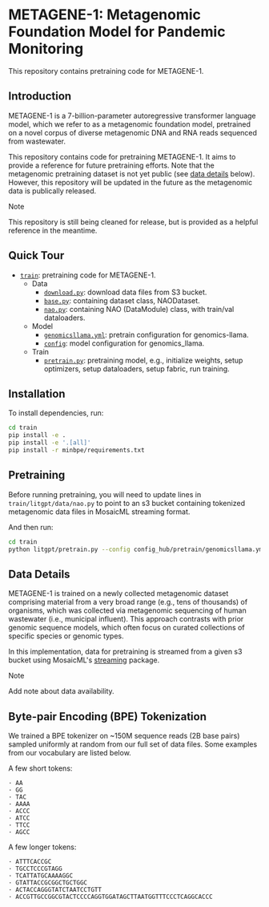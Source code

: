 # METAGENE-1: Metagenomic Foundation Model for Pandemic Monitoring

This repository contains pretraining code for METAGENE-1.

## Introduction

METAGENE-1 is a 7-billion-parameter autoregressive transformer language model, which we
refer to as a metagenomic foundation model, pretrained on a novel corpus of diverse
metagenomic DNA and RNA reads sequenced from wastewater.

This repository contains code for pretraining METAGENE-1. It aims to provide a reference
for future pretraining efforts. Note that the metagenomic pretraining dataset is not yet
public (see [data details](#data-details) below). However, this repository will be
updated in the future as the metagenomic data is publically released.

> [!NOTE]  
> This repository is still being cleaned for release, but is provided as a helpful
> reference in the meantime.

## Quick Tour

- [`train`](train/): pretraining code for METAGENE-1.
    - Data
        - [`download.py`](train/download.py): download data files from S3 bucket.
        - [`base.py`](train/litgpt/data/base.py): containing dataset class, NAODataset.
        - [`nao.py`](train/litgpt/data/nao.py): containing NAO (DataModule) class, with
          train/val dataloaders.
    - Model
        - [`genomicsllama.yml`](train/config_hub/pretrain/genomicsllama.yml): pretrain
          configuration for genomics-llama.
        - [`config`](train/litgpt/config.py): model configuration for genomics_llama.
    - Train
        - [`pretrain.py`](train/litgpt/pretrain.py): pretraining model, e.g., initialize
          weights, setup optimizers, setup dataloaders, setup fabric, run training.

## Installation

To install dependencies, run:

```bash
cd train
pip install -e .
pip install -e '.[all]'
pip install -r minbpe/requirements.txt
```

## Pretraining 

Before running pretraining, you will need to update lines in `train/litgpt/data/nao.py`
to point to an s3 bucket containing tokenized metagenomic data files in MosaicML
streaming format.

And then run:
```bash
cd train
python litgpt/pretrain.py --config config_hub/pretrain/genomicsllama.yml
```

## Data Details

METAGENE-1 is trained on a newly collected metagenomic dataset comprising material from
a very broad range (e.g., tens of thousands) of organisms, which was collected via
metagenomic sequencing of human wastewater (i.e., municipal influent). This approach
contrasts with prior genomic sequence models, which often focus on curated collections
of specific species or genomic types.

In this implementation, data for pretraining is streamed from a given s3 bucket using
MosaicML's [streaming](https://github.com/mosaicml/streaming) package.

> [!NOTE]  
> Add note about data availability.

## Byte-pair Encoding (BPE) Tokenization

We trained a BPE tokenizer on ~150M sequence reads (2B base pairs) sampled uniformly at
random from our full set of data files.  Some examples from our vocabulary are listed
below.

A few short tokens:
```
· AA
· GG
· TAC
· AAAA
· ACCC
· ATCC
· TTCC
· AGCC
```

A few longer tokens:
```
· ATTTCACCGC
· TGCCTCCCGTAGG
· TCATTATGCAAAAGGC
· GTATTACCGCGGCTGCTGGC
· ACTACCAGGGTATCTAATCCTGTT
· ACCGTTGCCGGCGTACTCCCCAGGTGGATAGCTTAATGGTTTCCCTCAGGCACCC
```
